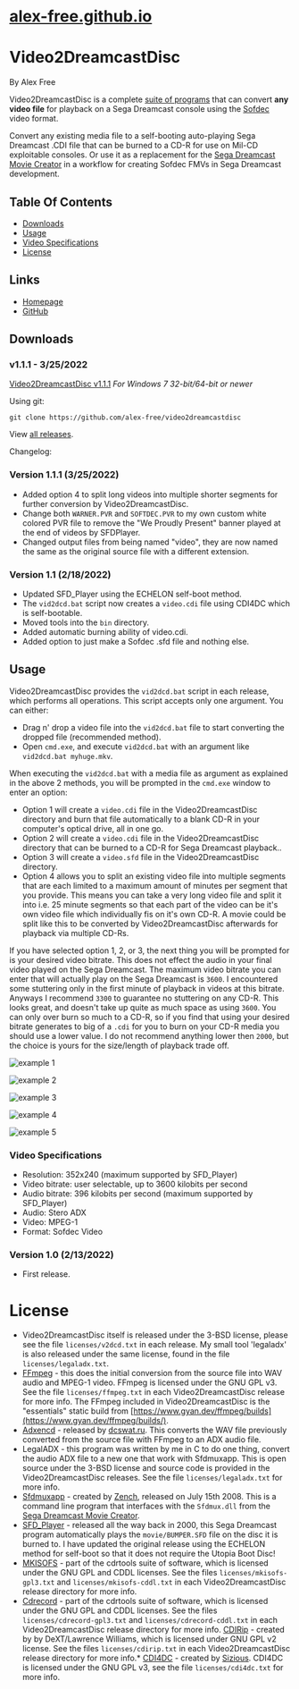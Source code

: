 # [alex-free.github.io](https://alex-free.github.io)

# Video2DreamcastDisc

By Alex Free

Video2DreamcastDisc is a complete [suite of programs](#bundled) that can convert **any video file** for playback on a Sega Dreamcast console using the [Sofdec](https://segaretro.org/Sofdec) video format.

Convert any existing media file to a self-booting auto-playing Sega Dreamcast .CDI file that can be burned to a CD-R for use on Mil-CD exploitable consoles. Or use it as a replacement for the [Sega Dreamcast Movie Creator](http://www.dc-swat.ru/download/pc/SFD_Tool_Pack_v1.0_by_SWAT.exe) in a workflow for creating Sofdec FMVs in Sega Dreamcast development.

## Table Of Contents

*   [Downloads](#downloads)
*   [Usage](#usage)
*   [Video Specifications](#svideo-specifications)
*   [License](#License)


## Links

*   [Homepage](https://alex-free.github.io/video2dreamcastdisc)
*   [GitHub](https://github.com/alex-free/video2dreamcastdisc)

## Downloads

### v1.1.1 - 3/25/2022

[Video2DreamcastDisc v1.1.1](https://github.com/alex-free/video2dreamcastdisc/releases/download/v1.1.1/video2dreamcastdisc-1.1.1-win32.zip) _For Windows 7 32-bit/64-bit or newer_

Using git:

    git clone https://github.com/alex-free/video2dreamcastdisc

View [all releases](https://github.com/alex-free/video2dreamcastdisc/releases/).

Changelog:

### Version 1.1.1 (3/25/2022)

*   Added option 4 to split long videos into multiple shorter segments for further conversion by Video2DreamcastDisc.
*   Change both `WARNER.PVR` and `SOFTDEC.PVR` to my own custom white colored PVR file to remove the "We Proudly Present" banner played at the end of videos by SFDPlayer.
*   Changed output files from being named "video", they are now named the same as the original source file with a different extension.

### Version 1.1 (2/18/2022)

*   Updated SFD\_Player using the ECHELON self-boot method.
*   The `vid2dcd.bat` script now creates a `video.cdi` file using CDI4DC which is self-bootable.
*   Moved tools into the `bin` directory.
*   Added automatic burning ability of video.cdi.
*   Added option to just make a Sofdec .sfd file and nothing else.

## Usage

Video2DreamcastDisc provides the `vid2dcd.bat` script in each release, which performs all operations. This script accepts only one argument. You can either:

*   Drag n' drop a video file into the `vid2dcd.bat` file to start converting the dropped file (recommended method).
*   Open `cmd.exe`, and execute `vid2dcd.bat` with an argument like `vid2dcd.bat myhuge.mkv`.

When executing the `vid2dcd.bat` with a media file as argument as explained in the above 2 methods, you will be prompted in the `cmd.exe` window to enter an option:

*   Option 1 will create a `video.cdi` file in the Video2DreamcastDisc directory and burn that file automatically to a blank CD-R in your computer's optical drive, all in one go.
*   Option 2 will create a `video.cdi` file in the Video2DreamcastDisc directory that can be burned to a CD-R for Sega Dreamcast playback..
*   Option 3 will create a `video.sfd` file in the Video2DreamcastDisc directory.
*   Option 4 allows you to split an existing video file into multiple segments that are each limited to a maximum amount of minutes per segment that you provide. This means you can take a very long video file and split it into i.e. 25 minute segments so that each part of the video can be it's own video file which individually fis on it's own CD-R. A movie could be split like this to be converted by Video2DreamcastDisc afterwards for playback via multiple CD-Rs.

If you have selected option 1, 2, or 3, the next thing you will be prompted for is your desired video bitrate. This does not effect the audio in your final video played on the Sega Dreamcast. The maximum video bitrate you can enter that will actually play on the Sega Dreamcast is `3600`. I encountered some stuttering only in the first minute of playback in videos at this bitrate. Anyways I recommend `3300` to guarantee no stuttering on any CD-R. This looks great, and doesn't take up quite as much space as using `3600`. You can only over burn so much to a CD-R, so if you find that using your desired bitrate generates to big of a `.cdi` for you to burn on your CD-R media you should use a lower value. I do not recommend anything lower then `2000`, but the choice is yours for the size/length of playback trade off.

![example 1](images/vid2dcd-1.png) 

![example 2](images/vid2dcd-2.png) 

![example 3](images/vid2dcd-3.png) 

![example 4](images/vid2dcd-4.png) 

![example 5](images/vid2dcd-5.png)

### Video Specifications

*   Resolution: 352x240 (maximum supported by SFD\_Player)
*   Video bitrate: user selectable, up to 3600 kilobits per second
*   Audio bitrate: 396 kilobits per second (maximum supported by SFD\_Player)
*   Audio: Stero ADX
*   Video: MPEG-1
*   Format: Sofdec Video

### Version 1.0 (2/13/2022)

*   First release.

# License

* Video2DreamcastDisc itself is released under the 3-BSD license, please see the file `licenses/v2dcd.txt` in each release. My small tool 'legaladx' is also released under the same license, found in the file `licenses/legaladx.txt`.
*   [FFmpeg](https://www.ffmpeg.org/) - this does the initial conversion from the source file into WAV audio and MPEG-1 video. FFmpeg is licensed under the GNU GPL v3. See the file `licenses/ffmpeg.txt` in each Video2DreamcastDisc release for more info. The FFmpeg included in Video2DreamcastDisc is the "essentials" static build from [https://www.gyan.dev/ffmpeg/builds](https://www.gyan.dev/ffmpeg/builds/).
*   [Adxencd](http://www.dc-swat.ru/download/pc/ADX_Tool_Pack_v1.0_by_SWAT.exe) - released by [dcswat.ru](http://www.dc-swat.ru). This converts the WAV file previously converted from the source file with FFmpeg to an ADX audio file.
*   LegalADX - this program was written by me in C to do one thing, convert the audio ADX file to a new one that work with Sfdmuxapp. This is open source under the 3-BSD license and source code is provided in the Video2DreamcastDisc releases. See the file `licenses/legaladx.txt` for more info.
*   [Sfdmuxapp](https://forum.xentax.com/viewtopic.php?t=3084) - created by [Zench](https://forum.xentax.com/memberlist.php?mode=viewprofile&u=4697&sid=d224e63302049b15631fe92cb3527c94), released on July 15th 2008. This is a command line program that interfaces with the `Sfdmux.dll` from the [Sega Dreamcast Movie Creator](http://www.dc-swat.ru/download/pc/SFD_Tool_Pack_v1.0_by_SWAT.exe).
*   [SFD\_Player](http://www.dc-swat.ru/download/dc/SFD_Player.7z) - released all the way back in 2000, this Sega Dreamcast program automatically plays the `movie/BUMPER.SFD` file on the disc it is burned to. I have updated the original release using the ECHELON method for self-boot so that it does not require the Utopia Boot Disc!
*   [MKISOFS](http://cdrtools.sourceforge.net/private/cdrecord.html) - part of the cdrtools suite of software, which is licensed under the GNU GPL and CDDL licenses. See the files `licenses/mkisofs-gpl3.txt` and `licenses/mkisofs-cddl.txt` in each Video2DreamcastDisc release directory for more info.
*   [Cdrecord](http://cdrtools.sourceforge.net/private/cdrecord.html) - part of the cdrtools suite of software, which is licensed under the GNU GPL and CDDL licenses. See the files `licenses/cdrecord-gpl3.txt` and `licenses/cdrecord-cddl.txt` in each Video2DreamcastDisc release directory for more info. [CDIRip](https://sourceforge.net/projects/cdimagetools/files/CDIRip/) - created by by DeXT/Lawrence Williams, which is licensed under GNU GPL v2 license. See the files `licenses/cdirip.txt` in each Video2DreamcastDisc release directory for more info.*   [CDI4DC](https://github.com/sizious/img4dc) - created by [Sizious](https://github.com/sizious/). CDI4DC is licensed under the GNU GPL v3, see the file `licenses/cdi4dc.txt` for more info.
